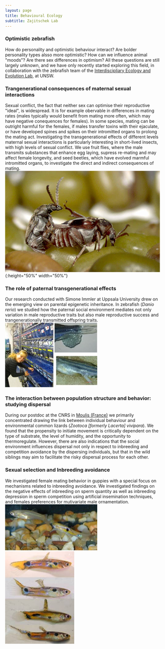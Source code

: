 ```yaml
---
layout: page
title: Behavioural Ecology
subtitle: Zajitschek Lab 
---
```

### Optimistic zebrafish    

How do personality and optimistic behaviour interact? Are bolder personality types alsso more optimistic? How can we influence animal "moods"? Are there sex differences in optimism? All these questions are still largely unknown, and we have only recently started exploring this field, in collaboration with the zebrafish team of the [Interdiscipliary Ecology and Evolution Lab](http://www.i-deel.org/), at UNSW.   

### Trangenerational consequences of maternal sexual interactions   

Sexual conflict, the fact that neither sex can optimise their reproductive  "ideal", is widespread. It is for example obervable in differences in mating rates (males typically would benefit from mating more often, which may have negative conequences for females). In some species, mating can be outright harmful for the females, if males transfer toxins with their ejaculate, or have developed spines and spikes on their intromitted organs to prolong the mating act. Investigating the transgenerational effects of different levels maternal sexual interactions is particularly interesting in short-lived insects, with high levels of sexual conflict. We use fruit flies, where the male transmits substances that enhance egg laying, supress re-mating and may affect female longevity, and seed beetles, which have evolved marmful intromitted organs, to investigate the direct and indirect consequences of mating.   
![seedbeetles](img/sb.jpeg){:height="50%" width="50%"}

### The role of paternal transgenerational effects

Our research conducted with Simone Immler at Uppsala University drew on the emerging view on parental epigenetic inheritance. In zebrafish (*Danio rerio*) we studied how the paternal social environment mediates not only variation in male reproductive traits but also male reproductive success and trangenerationally transmitted offspring traits.   
![zebrafishLab](img/zf.jpeg)


### The interaction between population structure and behavior: studying dispersal   

During our postdoc at the CNRS in [Moulis (France)](http://www.ecoex-moulis.cnrs.fr/spip.php?article200) we primarily 
concentrated drawing the link between individual behaviour and  environmental common lizards (*Zootoca [formerly Lacerta] vivipara*). 
We found that the propensity to initiate movement is critically dependent on the type of substrate, the level of humidity, 
and the opportunity to thermoregulate. However, there are also indications that the social environment influences dispersal 
not only in respect to inbreeding and competition avoidance by the dispersing individuals, but that in the wild siblings may 
aim to facilitate the risky dispersal process for each other.


### Sexual selection and Inbreeding avoidance    

We investigated female mating behavior in guppies with a special focus on mechanisms related to inbreeding avoidance. We investigated findings on the negative effects of inbreeding on sperm quantity as well as inbreeding depression in sperm competition using artificial insemination techniques, and females preferences for mutivariate male ornamentation.   
![guppies](img/guppy.jpeg)  ![males](img/maleguppies.jpeg)


